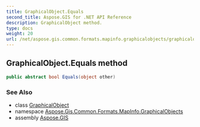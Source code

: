 ```yaml
---
title: GraphicalObject.Equals
second_title: Aspose.GIS for .NET API Reference
description: GraphicalObject method. 
type: docs
weight: 20
url: /net/aspose.gis.common.formats.mapinfo.graphicalobjects/graphicalobject/equals/
---
```

## GraphicalObject.Equals method

```csharp
public abstract bool Equals(object other)
```

### See Also

* class [GraphicalObject](../)
* namespace [Aspose.Gis.Common.Formats.MapInfo.GraphicalObjects](../../graphicalobject/)
* assembly [Aspose.GIS](../../../)


